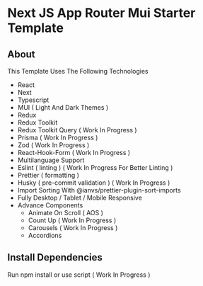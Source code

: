 # Next JS App Router Mui Starter Template

## About

This Template Uses The Following Technologies

-   React
-   Next
-   Typescript
-   MUI ( Light And Dark Themes )
-   Redux
-   Redux Toolkit
-   Redux Toolkit Query ( Work In Progress )
-   Prisma ( Work In Progress )
-   Zod ( Work In Progress )
-   React-Hook-Form ( Work In Progress )
-   Multilanguage Support
-   Eslint ( linting ) ( Work In Progress For Better Linting )
-   Prettier ( formatting )
-   Husky ( pre-commit validation ) ( Work In Progress )
-   Import Sorting With @ianvs/prettier-plugin-sort-imports
-   Fully Desktop / Tablet / Mobile Responsive
-   Advance Components
    -   Animate On Scroll ( AOS )
    -   Count Up ( Work In Progress )
    -   Carousels ( Work In Progress )
    -   Accordions

## Install Dependencies

Run npm install or use script ( Work In Progress )
